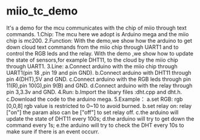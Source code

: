 miio_tc_demo
============

It's a demo for the mcu communicates with the chip of miio through text commands. 
1.Chip:
    The mcu here we adopt is Arduino mega and the miio chip is mc200.
2.Function:
    With the demo,we show how the arduino to get down cloud text commands from the miio chip through UART1 and to control the RGB leds and the relay.
    With the demo ,we show how to update the state of sensors,for example DHT11, to the cloud by the miio chip through UART1.
3.Line:
    a.Connect arduino with the miio chip through UART1(pin 18 ,pin 19 and pin GND).
    b.Connect arduino with DHT11 through pin 4(DHT),5V and GND.
    c.Connect arduino with the RGB leds through pin 11(R),pin 10(G),pin 9(B) and GND.
    d.Connect arduino with the relay through pin 3,3.3v and GND.
4.Run:
    b.Import the libary files :dht.cpp and dht.h. 
    c.Download the code to the arduino mega.
5.Example：
    a.set RGB: rgb  [0,0,8]
        rgb value is restricted to 0~10 to avoid burned.
    b.set relay on: relay  ["on"]
        the param also can be ["off"] to set relay off.
    c.the arduino will update the state of DHT11 every 100s;
    d.the arduino will try to get down the command every 1s;
    e.the arduino will try to check the DHT every 10s to make sure if there is an event occurr.
    
